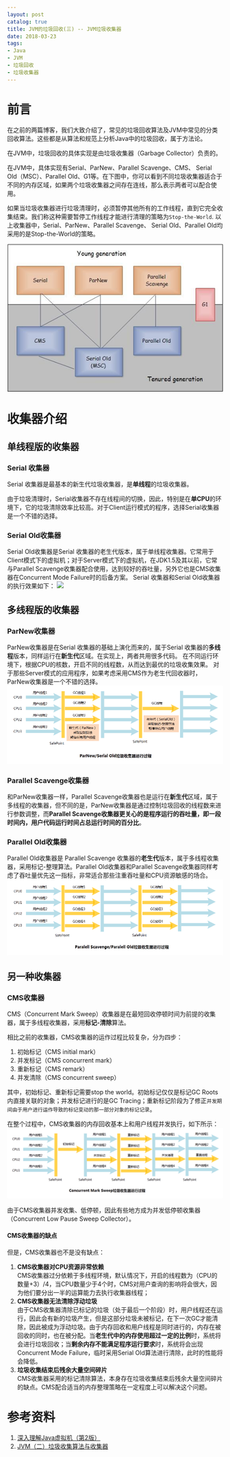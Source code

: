 ```yaml
---
layout: post
catalog: true
title: JVM的垃圾回收(三) -- JVM垃圾收集器
date: 2018-03-23
tags: 
- Java
- JVM
- 垃圾回收
- 垃圾收集器
---
```


# 前言

在之前的两篇博客，我们大致介绍了，常见的垃圾回收算法及JVM中常见的分类回收算法。这些都是从算法和规范上分析Java中的垃圾回收，属于方法论。

在JVM中，垃圾回收的具体实现是由垃圾收集器（Garbage Collector）负责的。

在JVM中，具体实现有Serial、ParNew、Parallel Scavenge、CMS、 Serial Old（MSC）、Parallel Old、G1等。在下图中，你可以看到不同垃圾收集器适合于不同的内存区域，如果两个垃圾收集器之间存在连线，那么表示两者可以配合使用。

如果当垃圾收集器进行垃圾清理时，必须暂停其他所有的工作线程，直到它完全收集结束。我们称这种需要暂停工作线程才能进行清理的策略为`Stop-the-World`.
以上收集器中，Serial、ParNew、Parallel Scavenge、 Serial Old、Parallel Old均采用的是Stop-the-World的策略。

![](/imgs/Garbage-Collector-set.jpg)
# 收集器介绍

## 单线程版的收集器
### Serial 收集器
Serial 收集器是最基本的新生代垃圾收集器，是**单线程**的垃圾收集器。

由于垃圾清理时，Serial收集器不存在线程间的切换，因此，特别是在**单CPU**的环境下，它的垃圾清除效率比较高。对于Client运行模式的程序，选择Serial收集器是一个不错的选择。


### Serial Old收集器

Serial Old收集器是Serial 收集器的老生代版本，属于单线程收集器。它常用于Client模式下的虚拟机；对于Server模式下的虚拟机，在JDK1.5及其以前，它常与Parallel Scavenge收集器配合使用，达到较好的吞吐量，另外它也是CMS收集器在Concurrent Mode Failure时的后备方案。
Serial 收集器和Serial Old收集器的执行效果如下：
![](/imgs/serail-and-serail-old.png)


## 多线程版的收集器


### ParNew收集器
ParNew收集器是在Serial 收集器的基础上演化而来的，属于Serial 收集器的**多线程**版本，同样运行在**新生代**区域。在实现上，两者共用很多代码。
在不同运行环境下，根据CPU的核数，开启不同的线程数，从而达到最优的垃圾收集效果。
对于那些Server模式的应用程序，如果考虑采用CMS作为老生代回收器时，ParNew收集器是一个不错的选择。
![](/imgs/parnew-and-serail-old.png)


### Parallel Scavenge收集器

和ParNew收集器一样，Parallel Scavenge收集器也是运行在**新生代**区域，属于多线程的收集器，但不同的是，ParNew收集器是通过控制垃圾回收的线程数来进行参数调整，而**Parallel Scavenge收集器更关心的是程序运行的吞吐量，即一段时间内，用户代码运行时间占总运行时间的百分比**。

### Parallel Old收集器
Parallel Old收集器是 Parallel Scavenge 收集器的**老生代**版本，属于多线程收集器，采用标记-整理算法。Parallel Old收集器和Parallel Scavenge收集器同样考虑了吞吐量优先这一指标，非常适合那些注重吞吐量和CPU资源敏感的场合。
![](/imgs/parallel-old-and-parallel-scavenge.png)



## 另一种收集器

### CMS收集器
CMS（Concurrent Mark Sweep）收集器是在最短回收停顿时间为前提的收集器，属于多线程收集器，采用**标记-清除**算法。

相比之前的收集器，CMS收集器的运作过程比较复杂，分为四步：
1. 初始标记（CMS initial mark）
2. 并发标记（CMS concurrent mark）
3. 重新标记（CMS remark）
4. 并发清除（CMS concurrent sweep）

其中，初始标记、重新标记需要stop the world。初始标记仅仅是标记GC Roots内直接关联的对象；并发标记进行的是GC Tracing；重新标记阶段为了修正`并发期间由于用户进行运作导致的标记变动的那一部分对象的标记记录`。

在整个过程中，CMS收集器的内存回收基本上和用户线程并发执行，如下所示：
![](/imgs/concurrent-mark-sweep-garbage-collector.png)

由于CMS收集器并发收集、低停顿，因此有些地方成为并发低停顿收集器（Concurrent Low Pause Sweep Collector）。
#### CMS收集器的缺点
但是，CMS收集器也不是没有缺点：
1. **CMS收集器对CPU资源非常依赖**<br/>
    CMS收集器过分依赖于多线程环境，默认情况下，开启的线程数为（CPU的数量+3）/4，当CPU数量少于4个时，CMS对用户查询的影响将会很大，因为他们要分出一半的运算能力去执行收集器线程；
2. **CMS收集器无法清除浮动垃圾**<br/>
    由于CMS收集器清除已标记的垃圾（处于最后一个阶段）时，用户线程还在运行，因此会有新的垃圾产生，但是这部分垃圾未被标记，在下一次GC才能清除，因此被成为浮动垃圾。由于内存回收和用户线程是同时进行的，内存在被回收的同时，也在被分配。当**老生代中的内存使用超过一定的比例**时，系统将会进行垃圾回收；当**剩余内存不能满足程序运行要求**时，系统将会出现Concurrent Mode Failure，临时采用Serial Old算法进行清除，此时的性能将会降低。
3. **垃圾收集结束后残余大量空间碎片**<br/>
    CMS收集器采用的标记清除算法，本身存在垃圾收集结束后残余大量空间碎片的缺点。CMS配合适当的内存整理策略在一定程度上可以解决这个问题。

# 参考资料
1. [深入理解Java虚拟机（第2版）](https://book.douban.com/subject/24722612/)
2. [JVM（二）垃圾收集算法与收集器](http://alicharles.com/article/jvm-gc/)